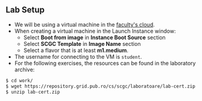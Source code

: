 ## Lab Setup

  * We will be using a virtual machine in the [faculty's cloud](http://cloud.grid.pub.ro/).
  * When creating a virtual machine in the Launch Instance window:
    * Select **Boot from image** in **Instance Boot Source** section
    * Select **SCGC Template** in **Image Name** section
    * Select a flavor that is at least **m1.medium**.
  * The username for connecting to the VM is `student`.
  * For the following exercises, the resources can be found in the laboratory archive:

```bash
$ cd work/
$ wget https://repository.grid.pub.ro/cs/scgc/laboratoare/lab-cert.zip
$ unzip lab-cert.zip
```
